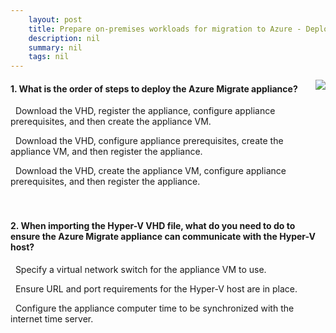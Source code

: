 ```yaml
---
    layout: post
    title: Prepare on-premises workloads for migration to Azure - Deploy the Azure Migrate appliance
    description: nil
    summary: nil
    tags: nil
---
```



 <a target="_blank" href="https://docs.microsoft.com/en-us/learn/modules/prepare-onpremises-workloads-migration-azure/5-deploy-azure-migrate-appliance/"><i class="fas fa-external-link-alt"></i> </a>
 <img align="right" src="https://docs.microsoft.com/en-us/learn/achievements/prepare-on-premises-workloads-for-migration-to-azure.svg">
####  1. What is the order of steps to deploy the Azure Migrate appliance?


<i class='far fa-square'></i> &nbsp;&nbsp;Download the VHD, register the appliance, configure appliance prerequisites, and then create the appliance VM.

<i class='far fa-square'></i> &nbsp;&nbsp;Download the VHD, configure appliance prerequisites, create the appliance VM, and then register the appliance.

<i class='fas fa-check-square' style='color: Dodgerblue;'></i> &nbsp;&nbsp;Download the VHD, create the appliance VM, configure appliance prerequisites, and then register the appliance.
<br />
<br />
<br />

####  2. When importing the Hyper-V VHD file, what do you need to do to ensure the Azure Migrate appliance can communicate with the Hyper-V host?


<i class='fas fa-check-square' style='color: Dodgerblue;'></i> &nbsp;&nbsp;Specify a virtual network switch for the appliance VM to use.

<i class='far fa-square'></i> &nbsp;&nbsp;Ensure URL and port requirements for the Hyper-V host are in place.

<i class='far fa-square'></i> &nbsp;&nbsp;Configure the appliance computer time to be synchronized with the internet time server.
<br />
<br />
<br />
